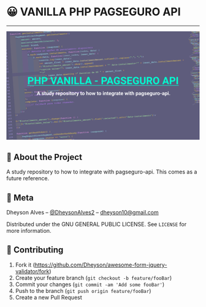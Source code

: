 # 😀 VANILLA PHP PAGSEGURO API

---

![PagSEGURO cover](./doc/pagseguro-cover.png)

## 📝 About the Project

A study repository to how to integrate with pagseguro-api.
This comes as a future reference.

## 📱 Meta

Dheyson Alves – [@DheysonAlves2](https://twitter.com/DheysonAlves2) – dheyson10@gmail.com

Distributed under the  GNU GENERAL PUBLIC LICENSE. See ``LICENSE`` for more information.

## 👋 Contributing

1. Fork it (<https://github.com/Dheyson/awesome-form-jquery-validator/fork>)
2. Create your feature branch (`git checkout -b feature/fooBar`)
3. Commit your changes (`git commit -am 'Add some fooBar'`)
4. Push to the branch (`git push origin feature/fooBar`)
5. Create a new Pull Request
